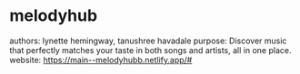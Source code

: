 # melodyhub
authors: lynette hemingway, tanushree havadale
purpose: Discover music that perfectly matches your taste in both songs and artists, all in one place.
website: https://main--melodyhubb.netlify.app/#

